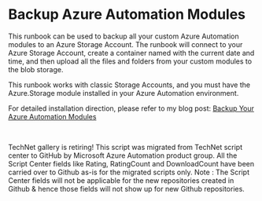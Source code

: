 ﻿Backup Azure Automation Modules
===============================

            

This runbook can be used to backup all your custom Azure Automation modules to an Azure Storage Account. The runbook will connect to your Azure Storage Account, create a container named with the current date and time, and then upload all the files and folders
 from your custom modules to the blob storage. 


This runbook works with classic Storage Accounts, and you must have the Azure.Storage module installed in your Azure Automation environment.


For detailed installation direction, please refer to my blog post: [Backup Your Azure Automation Modules](http://blogs.catapultsystems.com/mdowst/archive/2016/10/10/backup-your-azure-automation-modules)

 

        
    
TechNet gallery is retiring! This script was migrated from TechNet script center to GitHub by Microsoft Azure Automation product group. All the Script Center fields like Rating, RatingCount and DownloadCount have been carried over to Github as-is for the migrated scripts only. Note : The Script Center fields will not be applicable for the new repositories created in Github & hence those fields will not show up for new Github repositories.
